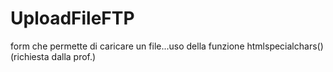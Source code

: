 # UploadFileFTP
form che permette di caricare un file...uso della funzione htmlspecialchars() (richiesta dalla prof.)
